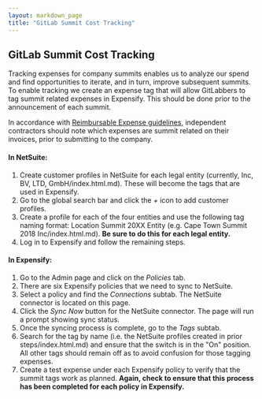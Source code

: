 ```yaml
---
layout: markdown_page
title: "GitLab Summit Cost Tracking"
---
```


## GitLab Summit Cost Tracking
Tracking expenses for company summits enables us to analyze our spend and find opportunities to iterate, and in turn, improve subsequent summits. To enable tracking we create an expense tag that will allow GitLabbers to tag summit related expenses in Expensify. This should be done prior to the announcement of each summit. 

In accordance with [Reimbursable Expense guidelines](https://github.com/isamu-isozaki/teamai_test/tree/master/finance/travel-expense-guidelines/#reimbursable-expenses/index.html.md), independent contractors should note which expenses are summit related on their invoices, prior to submitting to the company. 

#### In NetSuite:
1. Create customer profiles in NetSuite for each legal entity (currently, Inc, BV, LTD, GmbH/index.html.md). These will become the tags that are used in Expensify.
1. Go to the global search bar and click the *+* icon to add customer profiles. 
1. Create a profile for each of the four entities and use the following tag naming format: Location Summit 20XX Entity (e.g. Cape Town Summit 2018 Inc/index.html.md). **Be sure to do this for each legal entity.**
1. Log in to Expensify and follow the remaining steps. 

#### In Expensify: 
1. Go to the Admin page and click on the *Policies* tab.
1. There are six Expensify policies that we need to sync to NetSuite.
1. Select a policy and find the *Connections* subtab. The NetSuite connector is located on this page.
1. Click the *Sync Now* button for the NetSuite connector. The page will run a prompt showing sync status.     
1. Once the syncing process is complete, go to the *Tags* subtab.
1. Search for the tag by name (i.e. the NetSuite profiles created in prior steps/index.html.md) and ensure that the switch is in the "On" position. All other tags should remain off as to avoid confusion for those tagging expenses.
1. Create a test expense under each Expensify policy to verify that the summit tags work as planned. **Again, check to ensure that this process has been completed for each policy in Expensify.**
